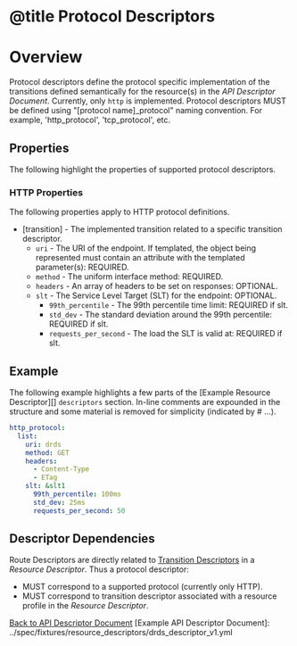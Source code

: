 # @title Protocol Descriptors
# Overview
Protocol descriptors define the protocol specific implementation of the transitions defined semantically for the 
resource(s) in the _API Descriptor Document_. Currently, only `http` is implemented. Protocol descriptors MUST be
defined using "[protocol name]_protocol" naming convention. For example, 'http_protocol', 'tcp_protocol', etc.

## Properties
The following highlight the properties of supported protocol descriptors.

### HTTP Properties
The following properties apply to HTTP protocol definitions.
* \[transition\] - The implemented transition related to a specific transition descriptor.
    * `uri` - The URI of the endpoint. If templated, the object being represented must contain an attribute with the
    templated parameter(s): REQUIRED.
    * `method` - The uniform interface method: REQUIRED.
    * `headers` - An array of headers to be set on responses: OPTIONAL.
    * `slt` - The Service Level Target (SLT) for the endpoint: OPTIONAL.
        * `99th_percentile` - The 99th percentile time limit: REQUIRED if slt.
        * `std_dev` - The standard deviation around the 99th percentile: REQUIRED if slt.
        * `requests_per_second` - The load the SLT is valid at: REQUIRED if slt.

## Example
The following example highlights a few parts of the [Example Resource Descriptor][] `descriptors` section. In-line 
comments are expounded in the structure and some material is removed for simplicity (indicated by # ...). 

```yaml
http_protocol:
  list:
    uri: drds
    method: GET
    headers:
      - Content-Type
      - ETag
    slt: &slt1
      99th_percentile: 100ms
      std_dev: 25ms
      requests_per_second: 50 
```

## Descriptor Dependencies
Route Descriptors are directly related to [Transition Descriptors](transition_descriptors.md) in a 
_Resource Descriptor_. Thus a protocol descriptor:

* MUST correspond to a supported protocol (currently only HTTP).
* MUST correspond to transition descriptor associated with a resource profile in the _Resource Descriptor_.

[Back to API Descriptor Document](descriptors_document.md)
[Example API Descriptor Document]: ../spec/fixtures/resource_descriptors/drds_descriptor_v1.yml

